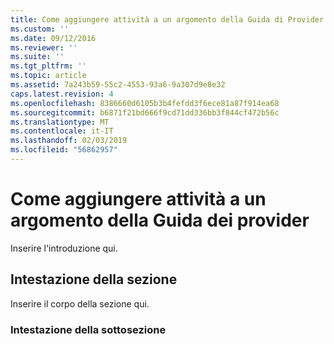 ```yaml
---
title: Come aggiungere attività a un argomento della Guida di Provider | Microsoft Docs
ms.custom: ''
ms.date: 09/12/2016
ms.reviewer: ''
ms.suite: ''
ms.tgt_pltfrm: ''
ms.topic: article
ms.assetid: 7a243b59-55c2-4553-93a6-9a307d9e8e32
caps.latest.revision: 4
ms.openlocfilehash: 8386660d6105b3b4fefdd3f6ece81a87f914ea68
ms.sourcegitcommit: b6871f21bd666f9cd71dd336bb3f844cf472b56c
ms.translationtype: MT
ms.contentlocale: it-IT
ms.lasthandoff: 02/03/2019
ms.locfileid: "56862957"
---
```

# <a name="how-to-add-tasks-to-a-provider-help-topic"></a>Come aggiungere attività a un argomento della Guida dei provider

Inserire l'introduzione qui.

## <a name="section-heading"></a>Intestazione della sezione

 Inserire il corpo della sezione qui.

### <a name="subsection-heading"></a>Intestazione della sottosezione
